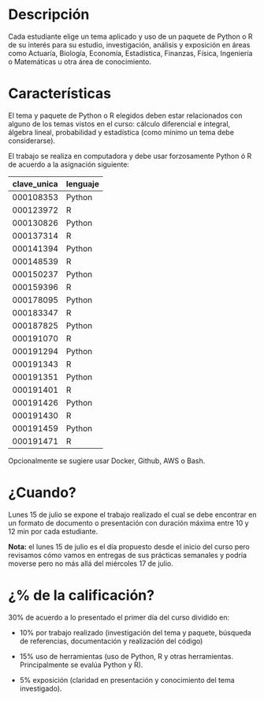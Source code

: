 # Descripción

Cada estudiante elige un tema aplicado y uso de un paquete de Python o R de su interés para su estudio, investigación, análisis y exposición en áreas como Actuaría, Biología, Economía, Estadística, Finanzas, Física, Ingeniería o Matemáticas u otra área de conocimiento.

# Características

El tema y paquete de Python o R elegidos deben estar relacionados con alguno de los temas vistos en el curso: cálculo diferencial e integral, álgebra lineal, probabilidad y estadística (como mínimo un tema debe considerarse).

El trabajo se realiza en computadora y debe usar forzosamente Python ó R de acuerdo a la asignación siguiente:

|clave_unica|lenguaje|	
|-----------|--------|
|000108353|Python|
|000123972|R|
|000130826|Python|
|000137314|R|
|000141394|Python|
|000148539|R|
|000150237|Python|
|000159396|R|
|000178095|Python|
|000183347|R|
|000187825|Python|
|000191070|R|
|000191294|Python|
|000191343|R|
|000191351|Python|
|000191401|R|
|000191426|Python|
|000191430|R|
|000191459|Python|
|000191471|R|

Opcionalmente se sugiere usar Docker, Github, AWS o Bash.

# ¿Cuando?

Lunes 15 de julio se expone el trabajo realizado el cual se debe encontrar en un formato de documento o presentación con duración máxima entre 10 y 12 min por cada estudiante.

**Nota:** el lunes 15 de julio es el día propuesto desde el inicio del curso pero revisamos cómo vamos en entregas de sus prácticas semanales y podría moverse pero no más allá del miércoles 17 de julio.

# ¿% de la calificación?

30% de acuerdo a lo presentado el primer día del curso dividido en:

* 10% por trabajo realizado (investigación del tema y paquete, búsqueda de referencias, documentación y realización del código)

* 15% uso de herramientas (uso de Python, R y otras herramientas. Principalmente se evalúa Python y R).

* 5% exposición (claridad en presentación y conocimiento del tema investigado). 
